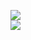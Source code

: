 [![](https://img.shields.io/badge/Made%20With-Github%20Spray-lightgrey.svg?style=for-the-badge&logo=github)](https://github.com/Annihil/github-spray#4510)  
[![](https://i.imgur.com/2DrTn0Z.gif)](https://github.com/Annihil/github-spray)